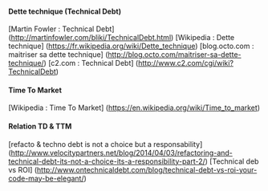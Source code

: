 
#### Dette technique (Technical Debt)

[Martin Fowler : Technical Debt] (http://martinfowler.com/bliki/TechnicalDebt.html)
[Wikipedia : Dette technique] (https://fr.wikipedia.org/wiki/Dette_technique)
[blog.octo.com : maitriser sa dette technique] (http://blog.octo.com/maitriser-sa-dette-technique/)
[c2.com : Technical Debt] (http://www.c2.com/cgi/wiki?TechnicalDebt)

#### Time To Market

[Wikipedia : Time To Market] (https://en.wikipedia.org/wiki/Time_to_market)

#### Relation TD & TTM

[refacto & techno debt is not a choice but a responsability] (http://www.velocitypartners.net/blog/2014/04/03/refactoring-and-technical-debt-its-not-a-choice-its-a-responsibility-part-2/)
[Technical deb vs ROI] (http://www.ontechnicaldebt.com/blog/technical-debt-vs-roi-your-code-may-be-elegant/)


